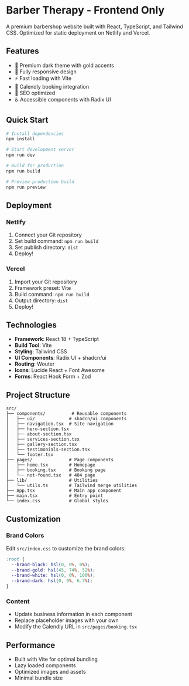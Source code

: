 # Barber Therapy - Frontend Only

A premium barbershop website built with React, TypeScript, and Tailwind CSS. Optimized for static deployment on Netlify and Vercel.

## Features

- 🎨 Premium dark theme with gold accents
- 📱 Fully responsive design
- ⚡ Fast loading with Vite
- 📅 Calendly booking integration
- 🎯 SEO optimized
- ♿ Accessible components with Radix UI

## Quick Start

```bash
# Install dependencies
npm install

# Start development server
npm run dev

# Build for production
npm run build

# Preview production build
npm run preview
```

## Deployment

### Netlify
1. Connect your Git repository
2. Set build command: `npm run build`
3. Set publish directory: `dist`
4. Deploy!

### Vercel
1. Import your Git repository
2. Framework preset: Vite
3. Build command: `npm run build`
4. Output directory: `dist`
5. Deploy!

## Technologies

- **Framework**: React 18 + TypeScript
- **Build Tool**: Vite
- **Styling**: Tailwind CSS
- **UI Components**: Radix UI + shadcn/ui
- **Routing**: Wouter
- **Icons**: Lucide React + Font Awesome
- **Forms**: React Hook Form + Zod

## Project Structure

```
src/
├── components/          # Reusable components
│   ├── ui/             # shadcn/ui components
│   ├── navigation.tsx  # Site navigation
│   ├── hero-section.tsx
│   ├── about-section.tsx
│   ├── services-section.tsx
│   ├── gallery-section.tsx
│   ├── testimonials-section.tsx
│   └── footer.tsx
├── pages/              # Page components
│   ├── home.tsx        # Homepage
│   ├── booking.tsx     # Booking page
│   └── not-found.tsx   # 404 page
├── lib/                # Utilities
│   └── utils.ts        # Tailwind merge utilities
├── App.tsx             # Main app component
├── main.tsx            # Entry point
└── index.css           # Global styles
```

## Customization

### Brand Colors
Edit `src/index.css` to customize the brand colors:

```css
:root {
  --brand-black: hsl(0, 0%, 0%);
  --brand-gold: hsl(45, 74%, 52%);
  --brand-white: hsl(0, 0%, 100%);
  --brand-dark: hsl(0, 0%, 6.7%);
}
```

### Content
- Update business information in each component
- Replace placeholder images with your own
- Modify the Calendly URL in `src/pages/booking.tsx`

## Performance

- Built with Vite for optimal bundling
- Lazy loaded components
- Optimized images and assets
- Minimal bundle size